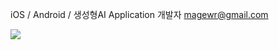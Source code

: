 iOS / Android / 생성형AI Application 개발자
magewr@gmail.com

<img align = "left" src="https://github-readme-stats.vercel.app/api/top-langs/?username=magewr&layout=compact"/>


